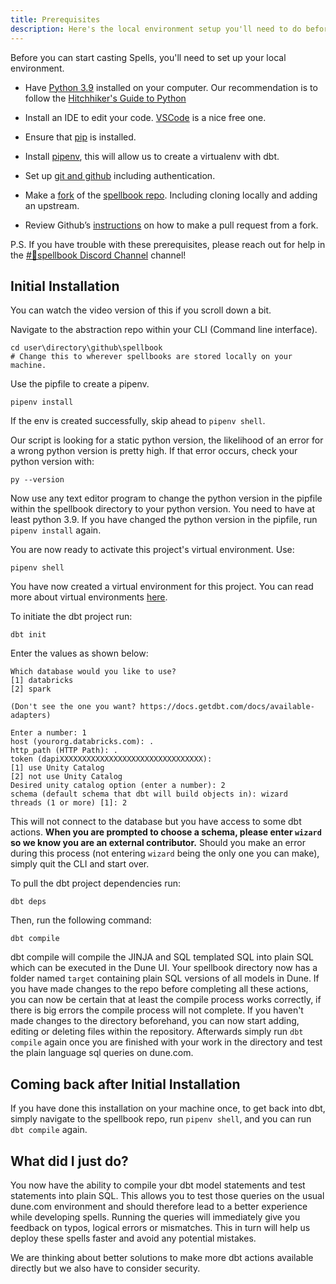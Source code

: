 ```yaml
---
title: Prerequisites
description: Here's the local environment setup you'll need to do before casting a Spell.
---
```


Before you can start casting Spells, you'll need to set up your local environment.

- Have [Python 3.9](https://realpython.com/installing-python/) installed on your computer. Our recommendation is to follow the [Hitchhiker's Guide to Python](https://docs.python-guide.org/starting/installation/)

- Install an IDE to edit your code. [VSCode](https://code.visualstudio.com/) is a nice free one.

- Ensure that [pip](https://pip.pypa.io/en/stable/installation/) is installed.

- Install [pipenv](https://pypi.org/project/pipenv/), this will allow us to create a virtualenv with dbt.

- Set up [git and github](https://docs.github.com/en/get-started/quickstart/set-up-git) including authentication.

- Make a [fork](https://docs.github.com/en/get-started/quickstart/fork-a-repo) of the [spellbook repo](https://github.com/duneanalytics/spellbook). Including cloning locally and adding an upstream.

- Review Github’s [instructions](https://docs.github.com/en/pull-requests/collaborating-with-pull-requests/proposing-changes-to-your-work-with-pull-requests/creating-a-pull-request-from-a-fork) on how to make a pull request from a fork.

P.S. If you have trouble with these prerequisites, please reach out for help in the [#📜spellbook Discord Channel](https://discord.com/channels/757637422384283659/999683200563564655) channel!


## Initial Installation

You can watch the video version of this if you scroll down a bit.

Navigate to the abstraction repo within your CLI (Command line interface).

```console
cd user\directory\github\spellbook
# Change this to wherever spellbooks are stored locally on your machine.
```

Use the pipfile to create a pipenv.

```console
pipenv install
```

If the env is created successfully, skip ahead to `pipenv shell`.

Our script is looking for a static python version, the likelihood of an error for a wrong python version is pretty high. If that error occurs, check your python version with:

```console
py --version
```

Now use any text editor program to change the python version in the pipfile within the spellbook directory to your python version. You need to have at least python 3.9.
If you have changed the python version in the pipfile, run `pipenv install` again.

You are now ready to activate this project's virtual environment.
Use:

```console
pipenv shell
```

You have now created a virtual environment for this project. You can read more about virtual environments [here](https://realpython.com/pipenv-guide/).

To initiate the dbt project run:

```console
dbt init
```

Enter the values as shown below:

```console
Which database would you like to use?
[1] databricks
[2] spark

(Don't see the one you want? https://docs.getdbt.com/docs/available-adapters)

Enter a number: 1
host (yourorg.databricks.com): .
http_path (HTTP Path): .
token (dapiXXXXXXXXXXXXXXXXXXXXXXXXXXXXXXXX):
[1] use Unity Catalog
[2] not use Unity Catalog
Desired unity catalog option (enter a number): 2
schema (default schema that dbt will build objects in): wizard
threads (1 or more) [1]: 2
```

This will not connect to the database but you have access to some dbt actions.
**When you are prompted to choose a schema, please enter `wizard` so we know you are an external contributor.**
Should you make an error during this process (not entering `wizard` being the only one you can make), simply quit the CLI and start over.

To pull the dbt project dependencies run:

```console
dbt deps
```

Then, run the following command:

```console
dbt compile
```

dbt compile will compile the JINJA and SQL templated SQL into plain SQL which can be executed in the Dune UI. Your spellbook directory now has a folder named `target` containing plain SQL versions of all models in Dune. If you have made changes to the repo before completing all these actions, you can now be certain that at least the compile process works correctly, if there is big errors the compile process will not complete.
If you haven't made changes to the directory beforehand, you can now start adding, editing or deleting files within the repository.
Afterwards simply run `dbt compile` again once you are finished with your work in the directory and test the plain language sql queries on dune.com.

## Coming back after Initial Installation

If you have done this installation on your machine once, to get back into dbt, simply navigate to the spellbook repo, run `pipenv shell`, and you can run `dbt compile` again.

## What did I just do?

You now have the ability to compile your dbt model statements and test statements into plain SQL. This allows you to test those queries on the usual dune.com environment and should therefore lead to a better experience while developing spells. Running the queries will immediately give you feedback on typos, logical errors or mismatches.
This in turn will help us deploy these spells faster and avoid any potential mistakes.

We are thinking about better solutions to make more dbt actions available directly but we also have to consider security.
